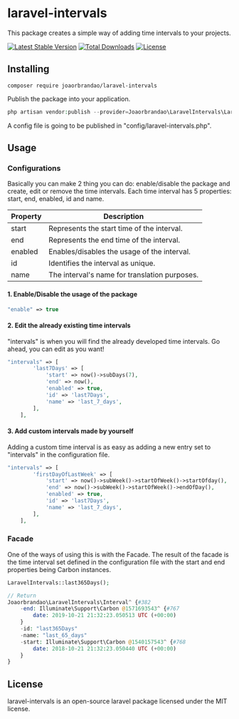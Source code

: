 # laravel-intervals
This package creates a simple way of adding time intervals to your projects.

[![Latest Stable Version](https://poser.pugx.org/joaorbrandao/laravel-intervals/v/stable)](https://packagist.org/packages/joaorbrandao/laravel-intervals)
[![Total Downloads](https://poser.pugx.org/joaorbrandao/laravel-intervals/downloads)](https://packagist.org/packages/joaorbrandao/laravel-intervals)
[![License](https://poser.pugx.org/joaorbrandao/laravel-intervals/license)](https://packagist.org/packages/joaorbrandao/laravel-intervals)

## Installing 
```shell
composer require joaorbrandao/laravel-intervals
```
Publish the package into your application.
```php
php artisan vendor:publish --provider=Joaorbrandao\LaravelIntervals\LaravelIntervalsServiceProvider
```
A config file is going to be published in "config/laravel-intervals.php".

## Usage
### Configurations
Basically you can make 2 thing you can do: enable/disable the package and create, edit or remove the time intervals.
Each time interval has 5 properties: start, end, enabled, id and name.<br>

| Property | Description                                   |
|----------|-----------------------------------------------|
| start    | Represents the start time of the interval.    |
| end      | Represents the end time of the interval.      |
| enabled  | Enables/disables the usage of the interval.   |
| id       | Identifies the interval as unique.            |
| name     | The interval's name for translation purposes. |


#### 1. Enable/Disable the usage of the package
```php
"enable" => true
```
#### 2. Edit the already existing time intervals
"intervals" is when you will find the already developed time intervals. Go ahead, you can edit as you want!
```php
"intervals" => [
        'last7Days' => [
            'start' => now()->subDays(7),
            'end' => now(),
            'enabled' => true,
            'id' => 'last7Days',
            'name' => 'last_7_days',
        ],
    ],
```

#### 3. Add custom intervals made by yourself
Adding a custom time interval is as easy as adding a new entry set to "intervals" in the configuration file.
```php
"intervals" => [
        'firstDayOfLastWeek' => [
            'start' => now()->subWeek()->startOfWeek()->startOfday(),
            'end' => now()->subWeek()->startOfWeek()->endOfDay(),
            'enabled' => true,
            'id' => 'last7Days',
            'name' => 'last_7_days',
        ],
    ],
```

### Facade
One of the ways of using this is with the Facade.
The result of the facade is the time interval set defined in the configuration file with the start and end properties being Carbon instances.
```php
LaravelIntervals::last365Days();

// Return
Joaorbrandao\LaravelIntervals\Interval^ {#382
    -end: Illuminate\Support\Carbon @1571693543^ {#767
        date: 2019-10-21 21:32:23.050513 UTC (+00:00)
    }
    -id: "last365Days"
    -name: "last_65_days"
    -start: Illuminate\Support\Carbon @1540157543^ {#768
        date: 2018-10-21 21:32:23.050440 UTC (+00:00)
    } 
}
```

## License
laravel-intervals is an open-source laravel package licensed under the MIT license.